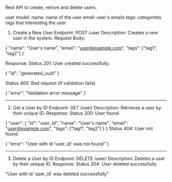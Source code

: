 
Rest API to create, retrive and delete users.

user model:
   name: name of the user
   email: user's emails
   tags: categorites tags that interesting the user


1. Create a New User
Endpoint: POST /user
Description: Creates a new user in the system.
Request Body:

{
  "name": "User's name",
  "email": "user@example.com",
  "tags": ["tag1", "tag2"]
}

Response:
Status 201: User created successfully.

{
  "id": "generated_uuid"
}

Status 400: Bad request (if validation fails).

{
  "error": "Validation error message"
}

_________________________

2. Get a User by ID
Endpoint: GET /user/<id>
Description: Retrieves a user by their unique ID.
Response:
Status 200: User found.

{
  "user": {
    "id": "user_id",
    "name": "User's name",
    "email": "user@example.com",
    "tags": ["tag1", "tag2"]
  }
}
Status 404: User not found.

{
  "error": "User with id 'user_id' was not found"
}

_________________________

3. Delete a User by ID
Endpoint: DELETE /user/<id>
Description: Deletes a user by their unique ID.
Response:
Status 204: User deleted successfully.

"User with id 'user_id' was deleted successfully"

